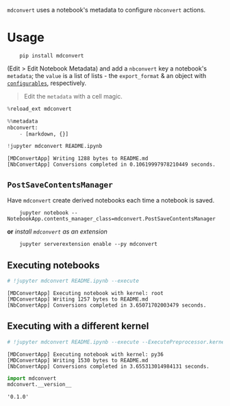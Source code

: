 
`mdconvert` uses a notebook's metadata to configure `nbconvert` actions.

# Usage

        pip install mdconvert

(Edit > Edit Notebook Metadata) and add a `nbconvert` key a notebook's `metadata`; the `value` is a list of lists - the `export_format` & an object with [`configurables`](http://nbconvert.readthedocs.io/en/latest/config_options.html), respectively.

> Edit the `metadata` with a cell magic.


```python
%reload_ext mdconvert
```


```python
%%metadata
nbconvert:
    - [markdown, {}]
```

```python
!jupyter mdconvert README.ipynb
```

    [MDConvertApp] Writing 1288 bytes to README.md
    [NbConvertApp] Conversions completed in 0.10619997978210449 seconds.


## `PostSaveContentsManager`

Have `mdconvert` create derived notebooks each time a notebook is saved.

        jupyter notebook --NotebookApp.contents_manager_class=mdconvert.PostSaveContentsManager
        
__or__ _install `mdconvert` as an extension_
        
        jupyter serverextension enable --py mdconvert

## Executing notebooks


```python
# !jupyter mdconvert README.ipynb --execute
```

    [MDConvertApp] Executing notebook with kernel: root
    [MDConvertApp] Writing 1257 bytes to README.md
    [NbConvertApp] Conversions completed in 3.65071702003479 seconds.


## Executing with a different kernel


```python
# !jupyter mdconvert README.ipynb --execute --ExecutePreprocessor.kernel_name=py36
```

    [MDConvertApp] Executing notebook with kernel: py36
    [MDConvertApp] Writing 1530 bytes to README.md
    [NbConvertApp] Conversions completed in 3.655313014984131 seconds.



```python
import mdconvert
mdconvert.__version__
```




    '0.1.0'


